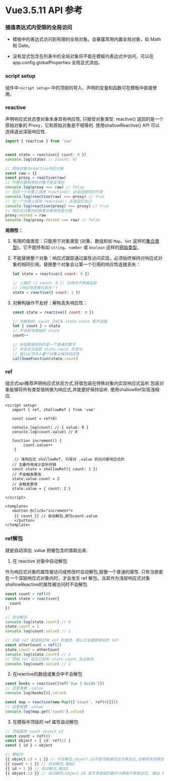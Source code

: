 # Vue3.5.11 API 参考

### 插值表达式内受限的全局访问
- 模板中的表达式访问到有限的全局对象。会暴露常用内置全局对象，如 Math 和 Date。

- 没有显式包含在列表中的全局对象将不能在模板内表达式中访问，可以在 app.config.globalProperties 全局显式添加。

### script setup
组件中`<script setup>` 中的顶层的导入、声明的变量和函数可在模板中直接使用。

### reactive

声明响应式状态使对象本身具有响应性, 只接受对象类型. reactive() 返回的是一个原始对象的 Proxy，它和原始对象是不相等的.
使用shallowReactive() API 可以选择退出深层响应性.

```js
import { reactive } from 'vue'


const state = reactive({ count: 0 })
console.log(state) // {count: 0}

// 原始对象与reactive响应对象
const raw = {}
const proxy = reactive(raw)
// 代理对象和原始对象不是全等的
console.log(proxy === raw) // false
// 在同一个对象上调用 reactive() 会返回相同的代理
console.log(reactive(raw) === proxy) // true
// 在一个代理上调用 reactive() 会返回它自己
console.log(reactive(proxy) === proxy) // true
// 响应式对象内的嵌套对象依然是代理
proxy.nested = raw
console.log(proxy.nested === raw) // false

```

**局限性：**

1. 有限的值类型：只能用于对象类型 (对象、数组和如 `Map`、`Set` 这样的[集合类型](https://developer.mozilla.org/en-US/docs/Web/JavaScript/Reference/Global_Objects#keyed_collections))。它不能持有如 `string`、`number` 或 `boolean` 这样的[原始类型](https://developer.mozilla.org/en-US/docs/Glossary/Primitive)。

2. 不能替换整个对象：响应式跟踪通过属性访问实现，必须始终保持对响应式对象的相同引用。替换整个对象会让第一个引用的响应性连接丢失：

   ```js
   let state = reactive({ count: 0 })

   // 上面的 ({ count: 0 }) 引用将不再被追踪
   // (响应性连接已丢失！)
   state = reactive({ count: 1 })
   ```

3. 对解构操作不友好：解构丢失响应性：

   ```js
   const state = reactive({ count: 0 })

   // 当解构时，count 已经与 state.count 断开连接
   let { count } = state
   // 不会影响原始的 state
   count++

   // 该函数接收到的是一个普通的数字
   // 并且无法追踪 state.count 的变化
   // 我们必须传入整个对象以保持响应性
   callSomeFunction(state.count)
   ```

### ref
组合式api推荐声明响应式状态方式,将值包装在特殊对象内实现响应式监听.包装对象能够将所有类型值转换为响应式,并能更好保持监听.
使用shallowRef实现浅相应.

```vue
<script setup>
   import { ref, shallowRef } from 'vue'

   const count = ref(0)

   console.log(count) // { value: 0 }
   console.log(count.value) // 0

   function increment() {
        count.value++
    }
   
    // 浅响应式 shallowRef, 只有对 .value 的访问是响应式的
   // 主要作用减少监听开销
   const state = shallowRef({ count: 1 })
   // 不会触发更改
   state.value.count = 2
   // 会触发更改
   state.value = { count: 2 }
    
</script>

<template>
   <button @click="increment">
    {{ count }} // 自动解包,即为count.value
    </button>
</template>
```

### ref解包

就是自动添加 .value 把被包含的值取出来.

1. 在 reactive 对象中自动解包 

作为响应式对象的属性被访问或修改时自动解包,就像一个普通的属性.
只有当嵌套在一个深层响应式对象内时，才会发生 ref 解包。当其作为浅层响应式对象shallowReactive的属性被访问时不会解包

```js
const count = ref(0)
const state = reactive({
  count
})

// 自动解包
console.log(state.count) // 0
state.count = 1
console.log(count.value) // 1

// 将新 ref 赋值给已有 ref 的属性，那么它会替换掉旧的 ref
const otherCount = ref(2)
state.count = otherCount
console.log(state.count) // 2
// 原始 ref 现在已经和 state.count 失去联系
console.log(count.value) // 1

```


2. 在reactive的数组或集合中不会解包


```js
const books = reactive([ref('Vue 3 Guide')])
// 这里需要 .value
console.log(books[0].value)

const map = reactive(new Map([['count', ref(0)]]))
// 这里需要 .value
console.log(map.get('count').value)
```

3. 在模板中顶级的 ref 属性自动解包


```js
// 顶级属性 count object id
const count = ref(0)
const object = { id: ref(1) }
const { id } = object

// 模板中
{{ object.id + 1 }} // 不会解包,object.id不是顶级属性且为表达式,会解析失败报错[object Object]1
{{ count + 1 }} // 自动解包,输出2
{{ id + 1 }} // 自动解包,输出2
{{ object.id }} // 自动解包,object.id 是文本插值的最终计算值不是表达式, 输出 1

```


